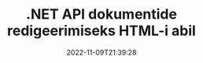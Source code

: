 ---
############################# Static ############################
layout: "product"
date: 2022-11-09T21:39:28
draft: false

product: "Editor"
product_tag: "editor"
platform: ".NET"
platform_tag: "net"

############################# Head ############################
head_title: "C# .NET Document Editor API | Redigeerige Word Excel PowerPointi veebi XML-i HTML-i abil"
head_description: "C# .NET-i dokumendiredaktori API, et laadida Microsoft Wordi, Exceli, PowerPointi, PDF-i, XML-i, veebi- ja tekstifailivormingud HTML-i, töödelda ja teisendada tagasi algvormingusse."

############################# Header ############################
title: ".NET API dokumentide redigeerimiseks HTML-i abil"
description: "Arendage .NET-rakendusi, et integreerida HTML-redaktoriga, tuua toetatud dokumenti, redigeerida ja teisendada algvormingusse."
button:
    enable: true

############################# SubMenu ############################
submenu:
    enable: true
    
    left:
        img_alt: "GroupDocs.Editor for .NET"
        image: "https://www.groupdocs.cloud/templates/groupdocs/images/product-logos/groupdocs-editor-net.png"
        product: "GroupDocs.Editor"
        platform: ".NET"

    middle:
        button:
            # button loop
            - link: "#overview"
              text: "Ülevaade"

            # button loop
            - link: "#features"
              text: "Funktsioonid"

            # button loop
            - link: "#support"
              text: "Toetus"

            # button loop
            - link: "https://products.groupdocs.app/editor"
              text: "Live demo"

            # button loop
            - link: "https://purchase.groupdocs.com/pricing/editor/net"
              text: "Hinnakujundus"

    right:
        link_download: "https://downloads.groupdocs.com/editor"
        link_learn: "https://docs.groupdocs.com/editor/net/"
        link_buy: "https://purchase.groupdocs.com"

############################# Overview ############################
overview:
    enable: true
    content: |
      GroupDocs.Editor for .NET API aitab teil luua lihtsaid ja hõlpsasti kasutatavaid C#-, ASP.NET-i ja muid .NET-i rakendusi, mis integreeruvad hõlpsasti populaarsete HTML-i redigeerijatega (nii avatud lähtekoodiga kui ka tasuliste) dokumentide teisendamiseks, redigeerimiseks ja manipuleerimiseks. populaarsed failivormingud. Meie .NET Editor API võimaldab laadida dokumenti, teisendada selle HTML-iks, lükata HTML-i välisesse HTML-redaktorisse ja kui manipuleerimine on tehtud, salvestab HTML-i algsesse failivormingusse. Samuti saate mis tahes dokumendile lisatud ressursse eraldi tuua. See töötab igasuguste dokumentidega, näiteks Microsoft Wordi, Exceli, PowerPointi, PDF-i, XPS-i, OpenDocumenti, teksti-, veebi-, e-posti, e-raamatu ja muude dokumentidega.
    tabs:
      enable: true
      
      ## TAB ONE ##
      tab_one:
        description: |
          Järgmine on .NET-i GroupDocs.Editori ülevaade:
      
        left:
          enable: true
          icon: "fab fa-html5"
          title: "Manipuleerimine HTML-i abil"
          content: |
            * Laadige toetatud dokument
            * Muutke sisu HTML-i abil
            * Redigeeri seotud stiile
            * Teisendage originaalvormingusse
      
      ## TAB TWO ##
      tab_two:
        description: |
          GroupDocs.Editor for .NET toetab järgmisi [failivorminguid](https://docs.groupdocs.com/editor/java/supported-document-formats/)

        left:
          enable: true
          table:
            # table loop
            - title: "Microsoft Office"
              content: |
                * **Microsoft Word**: DOC, DOCX, DOCM, DOT, DOTM, DOTX, FlatOPC, WordML, RTF
                * **Microsoft Excel**: XLS, XLSX, XLSM, XLT, XLTX, XLTM, XLSB, XLAM, CSV, TSV, SXC, SpreadsheetML, DIF, DSV
                * **Microsoft PowerPoint**: PPT, PPTX, PPTM, PPS, PPSX, PPSM, POT, POTX, POTM

        right:
          enable: true
          table:
            # table loop
            - title: "Muud vormingupered"
              content: |
                * **OpenDocumenti vormingud**: ODT, OTT, ODS, FODS, ODP, OTP
                * **Fikseeritud paigutusega vormingud**: PDF, XPS
                * **Veebivormingud**: HTML, MHTML, CHM, XML, TXT
                * **Veebivormingud**: MOBI, AZW3, ePub

      ## TAB THREE ##
      tab_three:
        description: |
          GroupDocs.Editor for .NET toetab järgmisi operatsioonisüsteeme, raamistikke ja paketihaldureid:
        
        left:
          enable: true
          table:
            # table loop
            - icon: "fab fa-windows"
              title: "Operatsioonisüsteemid"
              content: |
                * Microsoft Windows Desktop
                * Microsoft Windows Server
                * Microsoft Windows Azure
                * Linux

            # table loop
            - icon: "fas fa-code"
              title: "Toetatud raamistikud"
              content: |
                * .NET Framework 4.6.1+
                * .NET Standard 2.0+
                * .NET 6+
                * Mono Framework 1.2+

        right:
          enable: true
          table:
            # table loop
            - icon: "fas fa-box"
              title: "Paketihaldurid"
              content: |
                * NuGet

            # table loop
            - icon: "fas fa-tools"
              title: "Arenduskeskkonnad"
              content: |
                * Microsoft Visual Studio
                * Xamarin.Android
                * Xamarin.IOS
                * Xamarin.Mac
                * MonoDevelop

############################# Features ############################
features:
    enable: true
    title: "GroupDocs.Editor .NET-i funktsioonide jaoks"

    feature:
      # feature loop
      - icon: "fas fa-copy"
        content: "Lihtne integreerimine mis tahes HTML-redaktoriga"

      # feature loop
      - icon: "fas fa-eye"
        content: "Teisendage dokument HTML DOM-iks"

      # feature loop
      - icon: "fas fa-bolt"
        content: "Tõmba HTML-sisu Document Streamist"
      
      # feature loop
      - icon: "fas fa-file-powerpoint"
        content: "Hankige HTML-sisu ja selle manustatud ressursse"

      # feature loop
      - icon: "fas fa-code"
        content: "Hankige dokumendist HTML-kehasildi sisu"

      # feature loop
      - icon: "fas fa-cloud"
        content: "Hankige HTML-dokumendi CSS-laaditabelid"

      # feature loop
      - icon: "fas fa-remove-format"
        content: "Läbige HTML-i sisu ja salvestage selle ressursid"

      # feature loop
      - icon: "fas fa-comment-slash"
        content: "Tõmmake HTML DOM-i stringi sisust ja teisendage dokumendiks"

      # feature loop
      - icon: "fas fa-location-arrow"
        content: "HTML DOM koos ressursside teisendamisega"

      # feature loop
      - icon: "fas fa-border-all"
        content: "Redigeerige erinevas vormingus dokumente HTML-is"

      # feature loop
      - icon: "fas fa-wrench"
        content: "Täpne konversioon"

      # feature loop
      - icon: "fas fa-columns"
        content: "Rakendage tulemuseks olevale dokumendile lugemis- ja/või kirjutamiskaitse"

      # feature loop
      - icon: "fas fa-file-word"
        content: "Leheküljeldage tekstitöötlusdokumente ja redigeerige neid mis tahes WYSIWYG-redaktorites"

      # feature loop
      - icon: "fas fa-envelope"
        content: "Andmebaas (DB) ja kasutajaliides (UI) Agnostic"

      # feature loop
      - icon: "fas fa-print"
        content: "Võimsad XML-i töötlemise funktsioonid"

      # feature loop
      - icon: "fas fa-file-archive"
        content: "Sisenddokumentidest OTF-i (avatud tüüpi fondide) toomine ja lõppdokumenti eksportimine"

      # feature loop
      - icon: "fas fa-lock"
        content: "Töötlege raster- ja vektorkujutisi sisemiselt toetatud sisenddokumendi vormingutes"

      # feature loop
      - icon: "fas fa-file-code"
        content: "Sisestage redigeeritud töölehe sisu algsesse arvutustabelisse soovitud kohta"
      
      # feature loop
      - icon: "fas fa-fill-drip"
        content: "Redigeerige esitlusi ja sisestage need saadud arvutustabelisse"

      # feature loop
      - icon: "fas fa-file-excel"
        content: "Manustage salvestamise ajal fonte tulemuseks olevasse tekstitöötlusdokumenti"

    more_feature:
      # more_feature_loop
      - title: "Täpne teisendamine HTML DOM-i ja sealt välja"
        content: |
          GroupDocs.Editor for .NET API võimaldab teie .NET-i rakendustel tõmmata toetatud vormingus dokumenti ja teisendada see HTML-i dokumendiobjektimudeliks (DOM) koos manustatud ressursside (nt CSS) eraldamisega. Seejärel saate oma lemmik-HTML-redaktoriga HTML-i muudatusi teha. Kui olete redigeerimisega lõpetanud, võimaldab GroupDocs.Editor for .NET API teil selle HTML DOM-i täpselt algfailiks teisendada.

          ```cs
          // Create Editor class by loading an input document
          Editor editor = new Editor("Sample.docx");

          // Open document for edit and obtain EditableDocument
          EditableDocument original = editor.Edit();

          // Obtain all-embedded HTML from it
          string allEmbeddedInside = original.GetEmbeddedHtml();

          // If necessary, obtain pure HTML-markup, CSS, images and other resources in separate form

          // Whole HTML-markup, without any resources
          string completeHtmlMarkup = original.GetContent();

          // Only HTML->BODY content, useful for most of WYSIWYG-editors
          string onlyInnerBody = original.GetBodyContent();

          // All CSS stylesheets
          var stylesheets = original.Css;

          // All images, including raster and vector, but without CSS gradients
          var images = original.Images;

          // All font resources
          var fonts = original.Fonts;

          // finally, send this content to your WYSIWYG HTML-editor
          ```
      # more_feature_loop
      - title: "Laadige ja ekstraheerige väliseid ressursse"
        content: "GroupDocs.Editor for .NET API on võimeline tõmbama toetatud dokumentidele lisatud väliseid ressursse, nagu pildid, fondid, CSS ja palju muud. Seejärel saab toodud ressursse laadida, läbida ja salvestada saadud HTML-dokumendist eraldi. See annab teile hõlpsamini hallatava väljundi."

      # more_feature_loop
      - title: "Rakendage tekstiefekte tekstitöötluse failivormingutes"
        content: "GroupDocsi dokumendiredaktori API võimaldab toetatud Microsoft Wordi dokumenditöötlusvormingutega töötades lisada keerukaid tekstiefekte (vari, 3D-efekt, piirjoon, sära, graveerimine, reljeef). See funktsioon on automaatselt sisse lülitatud, mida saab jälgida selliste tekstiefektidega dokumendi töötlemisel."

      # more_feature_loop
      - title: "Võimsad XML-i manipuleerimise funktsioonid"
        content: |
          NET API jaoks mõeldud GroupDocs.Editori abil saate avada, vaadata ja redigeerida XML-dokumente. Meie redigeerimise API pakub erilist tuge ja tuvastamist XML-märgenditele, atribuutidele koos nende väärtustega, XML-deklaratsioonidele, CDATA-osadele, DOCTYPE-i definitsioonidele ja muudele XML-spetsiifilistele olemitele. Saate kohandada fondi ja värvi sätteid iga XML-struktuuri eraldiseisva olemi jaoks.  

          Funktsioon XML Converter on piisavalt nutikas, et näidata XML-failis olevaid vigu ja kuidas neid parandada. URI ja meilituvastusmehhanism skannib XML-i atribuute ning esindab A-märgendi sees tuvastatud URI-sid ja meiliaadresse linkidena, et neid saaks redigeerida lingina, mitte tulemuseks olevas HTML-failis tekstina.

############################# Support ############################
support:
    enable: true

############################# Solutions ############################
solutions:
    enable: true
    title: "GroupDocs.Editor pakub dokumentide redigeerimise API-sid teistele populaarsetele arenduskeskkondadele"

    solution:
        # solution loop
        - img_alt: "GroupDocs.Editor for Java"
          image: "https://www.groupdocs.cloud/templates/groupdocs/images/product-logos/groupdocs-editor-java.png"
          product: "GroupDocs.Editor"
          platform: "Java"
          link: "/editor/java/"

############################# Back to top ###############################
back_to_top:
  enable: true
---